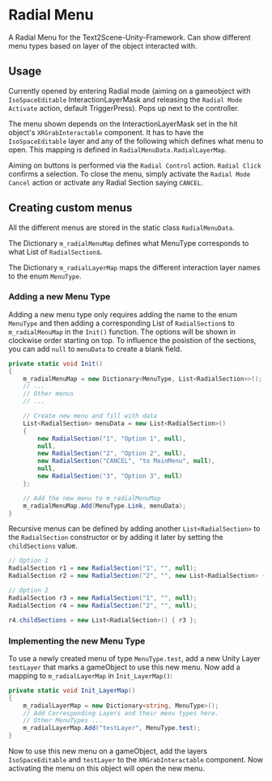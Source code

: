 # Radial Menu

A Radial Menu for the Text2Scene-Unity-Framework. Can show different menu types based on layer of the
object interacted with.

## Usage

Currently opened by entering Radial mode (aiming on a gameobject with `IsoSpaceEditable` InteractionLayerMask and releasing the `Radial Mode Activate` action, default TriggerPress). Pops up next to the controller.

The menu shown depends on the InteractionLayerMask set in the hit object's `XRGrabInteractable` component. It has to have the `IsoSpaceEditable` layer and any of the following which defines what menu to open. This mapping is defined in `RadialMenuData.RadialLayerMap`.

Aiming on buttons is performed via the `Radial Control` action. `Radial Click` confirms a selection. To close the menu, simply activate the `Radial Mode Cancel` action or activate any Radial Section saying `CANCEL`.

## Creating custom menus

All the different menus are stored in the static class `RadialMenuData`.

The Dictionary `m_radialMenuMap` defines what MenuType corresponds to what List of `RadialSection`s.

The Dictionary `m_radialLayerMap` maps the different interaction layer names to the enum `MenuType`.

### Adding a new Menu Type

Adding a new menu type only requires adding the name to the enum `MenuType` and then adding a corresponding List of `RadialSection`s to `m_radialMenuMap` in the `Init()` function. The options will be shown in clockwise order starting on top. To influence the posistion of the sections, you can add `null` to `menuData` to create a blank field.

```c#
private static void Init()
{
    m_radialMenuMap = new Dictionary<MenuType, List<RadialSection>>();
    // ...
    // Other menus
    // ...

    // Create new menu and fill with data
    List<RadialSection> menuData = new List<RadialSection>()
    {
        new RadialSection("1", "Option 1", null),
        null,
        new RadialSection("2", "Option 2", null),
        new RadialSection("CANCEL", "to MainMenu", null),
        null,
        new RadialSection("3", "Option 3", null)
    };

    // Add the new menu to m_radialMenuMap
    m_radialMenuMap.Add(MenuType.Link, menuData);
}
```

Recursive menus can be defined by adding another `List<RadialSection>` to the `RadialSection` constructor or by adding it later by setting the `childSections` value.

```c#
// Option 1
RadialSection r1 = new RadialSection("1", "", null);
RadialSection r2 = new RadialSection("2", "", new List<RadialSection> { r1 });

// Option 2
RadialSection r3 = new RadialSection("1", "", null);
RadialSection r4 = new RadialSection("2", "", null);

r4.childSections = new List<RadialSection>() { r3 };
```

### Implementing the new Menu Type

To use a newly created menu of type `MenuType.test`, add a new Unity Layer `testLayer` that marks a
gameObject to use this new menu. Now add a mapping to `m_radialLayerMap` in `Init_LayerMap()`:

```c#
private static void Init_LayerMap()
{
    m_radialLayerMap = new Dictionary<string, MenuType>();
    // Add Corresponding Layers and their menu types here.
    // Other MenuTypes ...
    m_radialLayerMap.Add("testLayer", MenuType.test);
}
```

Now to use this new menu on a gameObject, add the layers `IsoSpaceEditable` and `testLayer` to the `XRGrabInteractable` component. Now activating the menu on this object will open the new menu.

